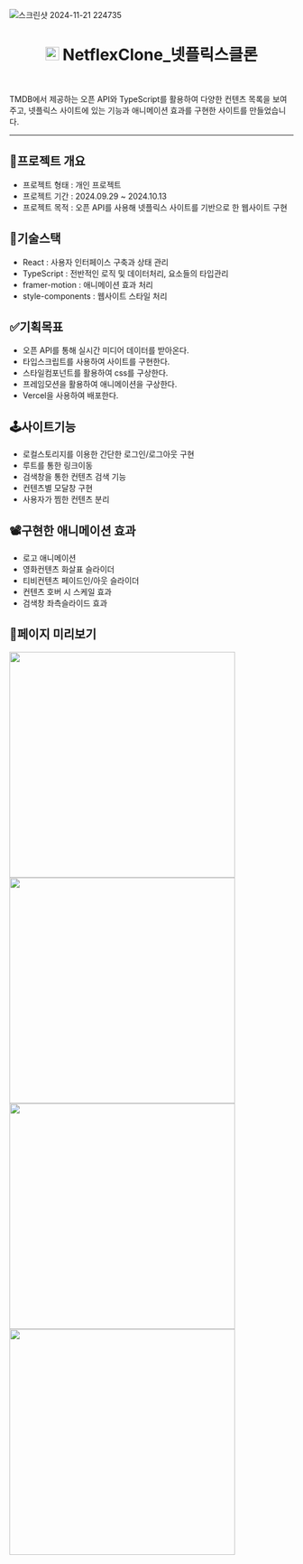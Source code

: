 ![스크린샷 2024-11-21 224735](https://github.com/user-attachments/assets/e5cc3326-dae0-44b4-a204-70caa675e1c9)
<div align="center">
  <h1>
    <img src='https://github.com/user-attachments/assets/8a21c23e-c46c-4dd1-9be0-f6cb7b2b651a' display='inline' width='24px'/>
    NetflexClone_넷플릭스클론
  </h1>
  <br />
</div>

TMDB에서 제공하는 오픈 API와 TypeScript를 활용하여 다양한 컨텐츠 목록을 보여주고, 넷플릭스 사이트에 있는 기능과 애니메이션 효과를 구현한 사이트를 만들었습니다.
<hr/>

## 🌟프로젝트 개요

- 프로젝트 형태 : 개인 프로젝트
- 프로젝트 기간 : 2024.09.29 ~ 2024.10.13
- 프로젝트 목적 : 오픈 API를 사용해 넷플릭스 사이트를 기반으로 한 웹사이트 구현

## 🔨기술스택

- React : 사용자 인터페이스 구축과 상태 관리
- TypeScript : 전반적인 로직 및 데이터처리, 요소들의 타입관리
- framer-motion : 애니메이션 효과 처리
- style-components : 웹사이트 스타일 처리

## ✅기획목표

- 오픈 API를 통해 실시간 미디어 데이터를 받아온다.
- 타입스크립트를 사용하여 사이트를 구현한다.
- 스타일컴포넌트를 활용하여 css를 구상한다.
- 프레임모션을 활용하여 애니메이션을 구상한다.
- Vercel을 사용하여 배포한다.

## 🕹️사이트기능

- 로컬스토리지를 이용한 간단한 로그인/로그아웃 구현
- 루트를 통한 링크이동
- 검색창을 통한 컨텐츠 검색 기능
- 컨텐츠별 모달창 구현
- 사용자가 찜한 컨텐츠 분리

## 📽️구현한 애니메이션 효과

- 로고 애니메이션
- 영화컨텐츠 화살표 슬라이더
- 티비컨텐츠 페이드인/아웃 슬라이더
- 컨텐츠 호버 시 스케일 효과
- 검색창 좌측슬라이드 효과

## 📃페이지 미리보기
<div>
  <img src='https://github.com/user-attachments/assets/88be5c72-889b-4244-a4c7-7d4d289e0c46' width='400px' display='inline'/>
  <img src='https://github.com/user-attachments/assets/c4f375e0-0b4c-4c65-8481-93461d89e005' width='400px' display='inline'/>
  <img src='https://github.com/user-attachments/assets/7d8b1887-baba-4213-b402-9bd0bb054d48' width='400px' display='inline'/>
  <img src='https://github.com/user-attachments/assets/79e346c5-db06-46f2-b25d-35df1c28d4b7' width='400px' display='inline'/>
</div>

